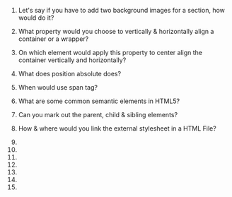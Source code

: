 1. Let's say if you have to add two background images for a section, how would do it?

2. What property would you choose to vertically & horizontally align a container or a wrapper?

3. On which element would apply this property to center align the container vertically and horizontally?

4. What does position absolute does?

5. When would use span tag?

6. What are some common semantic elements in HTML5?

7. Can you mark out the parent, child & sibling elements?

8. How & where would you link the external stylesheet in a HTML File?

9. 

10. 

11. 

12. 

13. 

14. 

15. 